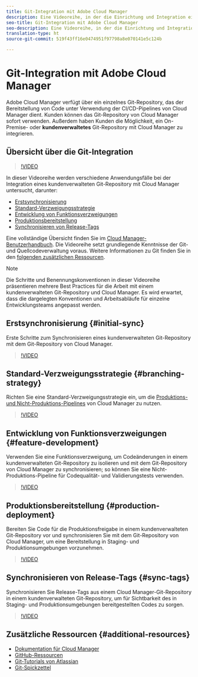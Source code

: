 ```yaml
---
title: Git-Integration mit Adobe Cloud Manager
description: Eine Videoreihe, in der die Einrichtung und Integration eines kundenverwalteten (On-Premise) Git-Repository mit Adobe Cloud Manager beschrieben werden.
seo-title: Git-Integration mit Adobe Cloud Manager
seo-description: Eine Videoreihe, in der die Einrichtung und Integration eines kundenverwalteten (On-Premise) Git-Repository mit Adobe Cloud Manager beschrieben werden.
translation-type: ht
source-git-commit: 519f43ff16e0474951f97798a8e070141e5c124b

---
```



# Git-Integration mit Adobe Cloud Manager

Adobe Cloud Manager verfügt über ein einzelnes Git-Repository, das der Bereitstellung von Code unter Verwendung der CI/CD-Pipelines von Cloud Manager dient. Kunden können das Git-Repository von Cloud Manager sofort verwenden. Außerdem haben Kunden die Möglichkeit, ein On-Premise- oder **kundenverwaltetes** Git-Repository mit Cloud Manager zu integrieren.

## Übersicht über die Git-Integration

>[!VIDEO](https://video.tv.adobe.com/v/28710/?captions=ger)

In dieser Videoreihe werden verschiedene Anwendungsfälle bei der Integration eines kundenverwalteten Git-Repository mit Cloud Manager untersucht, darunter:

* [Erstsynchronisierung](#initial-sync)
* [Standard-Verzweigungsstrategie](#branching-strategy)
* [Entwicklung von Funktionsverzweigungen](#feature-development)
* [Produktionsbereitstellung](#production-deployment)
* [Synchronisieren von Release-Tags](#sync-tags)

Eine vollständige Übersicht finden Sie im [Cloud Manager-Benutzerhandbuch](https://docs.adobe.com/content/help/en/experience-manager-cloud-manager/using/introduction-to-cloud-manager.html). Die Videoreihe setzt grundlegende Kenntnisse der Git- und Quellcodeverwaltung voraus. Weitere Informationen zu Git finden Sie in den [folgenden zusätzlichen Ressourcen](#additional-resources).

>[!NOTE]
>
> Die Schritte und Benennungskonventionen in dieser Videoreihe präsentieren mehrere Best Practices für die Arbeit mit einem kundenverwalteten Git-Repository und Cloud Manager. Es wird erwartet, dass die dargelegten Konventionen und Arbeitsabläufe für einzelne Entwicklungsteams angepasst werden.

## Erstsynchronisierung {#initial-sync}

Erste Schritte zum Synchronisieren eines kundenverwalteten Git-Repository mit dem Git-Repository von Cloud Manager.

>[!VIDEO](https://video.tv.adobe.com/v/28711/?quality=12&captions=ger)

## Standard-Verzweigungsstrategie {#branching-strategy}

Richten Sie eine Standard-Verzweigungsstrategie ein, um die [Produktions- und Nicht-Produktions-Pipelines](https://docs.adobe.com/content/help/en/experience-manager-cloud-manager/using/how-to-use/configuring-pipeline.html) von Cloud Manager zu nutzen.

>[!VIDEO](https://video.tv.adobe.com/v/28712/?quality=12&captions=ger)

## Entwicklung von Funktionsverzweigungen {#feature-development}

Verwenden Sie eine Funktionsverzweigung, um Codeänderungen in einem kundenverwalteten Git-Repository zu isolieren und mit dem Git-Repository von Cloud Manager zu synchronisieren; so können Sie eine Nicht-Produktions-Pipeline für Codequalität- und Validierungstests verwenden.

>[!VIDEO](https://video.tv.adobe.com/v/28723/?quality=12&captions=ger)

## Produktionsbereitstellung {#production-deployment}

Bereiten Sie Code für die Produktionsfreigabe in einem kundenverwalteten Git-Repository vor und synchronisieren Sie mit dem Git-Repository von Cloud Manager, um eine Bereitstellung in Staging- und Produktionsumgebungen vorzunehmen.

>[!VIDEO](https://video.tv.adobe.com/v/28724/?quality=12&captions=ger)

## Synchronisieren von Release-Tags {#sync-tags}

Synchronisieren Sie Release-Tags aus einem Cloud Manager-Git-Repository in einem kundenverwalteten Git-Repository, um für Sichtbarkeit des in Staging- und Produktionsumgebungen bereitgestellten Codes zu sorgen.

>[!VIDEO](https://video.tv.adobe.com/v/28725/?quality=12&captions=ger)

## Zusätzliche Ressourcen {#additional-resources}

* [Dokumentation für Cloud Manager](https://docs.adobe.com/content/help/en/experience-manager-cloud-manager/using/introduction-to-cloud-manager.html)
* [GitHub-Ressourcen](https://try.github.io)
* [Git-Tutorials von Atlassian](https://www.atlassian.com/git/tutorials/what-is-version-control)
* [Git-Spickzettel](https://education.github.com/git-cheat-sheet-education.pdf)